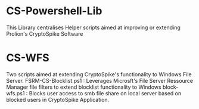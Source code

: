 # CS-Powershell-Lib

This Library centralises Helper scripts aimed at improving or extending Prolion's CryptoSpike Software

# CS-WFS

Two scripts aimed at extending CryptoSpike's functionality to Windows File Server.
    FSRM-CS-Blocklist.ps1   : Leverages Microsft's File Server Ressource Manager file filters to extend blocklist functionality to Windows
    block-wfs.ps1           : Blocks user access to smb file share on local server based on blocked users in CryptoSpike Application.